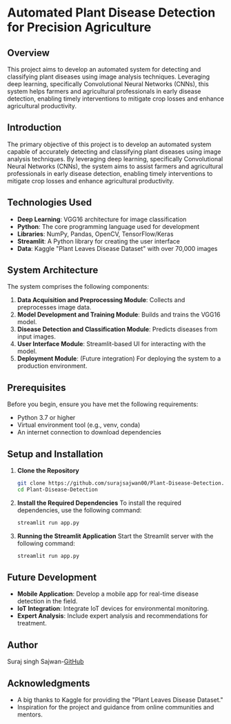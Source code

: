 # Automated Plant Disease Detection for Precision Agriculture

## Overview

This project aims to develop an automated system for detecting and classifying plant diseases using image analysis techniques. Leveraging deep learning, specifically Convolutional Neural Networks (CNNs), this system helps farmers and agricultural professionals in early disease detection, enabling timely interventions to mitigate crop losses and enhance agricultural productivity.

## Introduction

The primary objective of this project is to develop an automated system capable of accurately detecting and classifying plant diseases using image analysis techniques. By leveraging deep learning, specifically Convolutional Neural Networks (CNNs), the system aims to assist farmers and agricultural professionals in early disease detection, enabling timely interventions to mitigate crop losses and enhance agricultural productivity.

## Technologies Used

- **Deep Learning**: VGG16 architecture for image classification
- **Python**: The core programming language used for development
- **Libraries**: NumPy, Pandas, OpenCV, TensorFlow/Keras
- **Streamlit**: A Python library for creating the user interface
- **Data**: Kaggle "Plant Leaves Disease Dataset" with over 70,000 images

## System Architecture

The system comprises the following components:

1. **Data Acquisition and Preprocessing Module**: Collects and preprocesses image data.
2. **Model Development and Training Module**: Builds and trains the VGG16 model.
3. **Disease Detection and Classification Module**: Predicts diseases from input images.
4. **User Interface Module**: Streamlit-based UI for interacting with the model.
5. **Deployment Module**: (Future integration) For deploying the system to a production environment.

## Prerequisites

Before you begin, ensure you have met the following requirements:

- Python 3.7 or higher
- Virtual environment tool (e.g., venv, conda)
- An internet connection to download dependencies

## Setup and Installation

1. **Clone the Repository**

   ```bash
   git clone https://github.com/surajsajwan00/Plant-Disease-Detection.git
   cd Plant-Disease-Detection

2. **Install the Required Dependencies**
   To install the required dependencies, use the following command:
   ```bash
   streamlit run app.py

4. **Running the Streamlit Application**
   Start the Streamlit server with the following command:
      ```bash
   streamlit run app.py

## Future Development
- **Mobile Application**: Develop a mobile app for real-time disease detection in the field.
- **IoT Integration**: Integrate IoT devices for environmental monitoring.
- **Expert Analysis**: Include expert analysis and recommendations for treatment.

## Author
Suraj singh Sajwan-[GitHub](https://github.com/surajsajwan00)

## Acknowledgments
- A big thanks to Kaggle for providing the "Plant Leaves Disease Dataset."
- Inspiration for the project and guidance from online communities and mentors.

